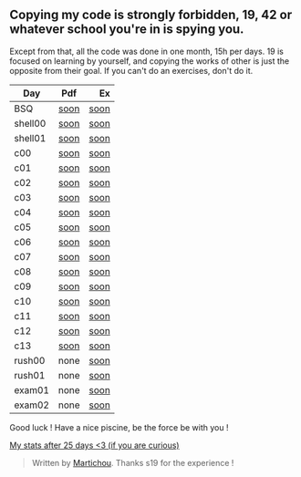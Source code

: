 ## Copying my code is strongly forbidden, 19, 42 or whatever school you're in is spying you.

Except from that, all the code was done in one month, 15h per days.
19 is focused on learning by yourself, and copying the works of other is just the opposite from their goal. If you can't do an exercises, don't do it. 

| Day        | Pdf           | Ex  |
| ------------- |:-------------:| -----:|
| BSQ | [soon](https://github.com/Martichou/piscine-19/tree/master/pdfs) | [soon](https://github.com/Martichou/piscine-19/tree/master/bsq) |
| shell00 | [soon](https://github.com/Martichou/piscine-19/tree/master/pdfs) | [soon](https://github.com/Martichou/piscine-19/tree/master/shell00) |
| shell01 | [soon](https://github.com/Martichou/piscine-19/tree/master/pdfs) | [soon](https://github.com/Martichou/piscine-19/tree/master/shell01) |
| c00 | [soon](https://github.com/Martichou/piscine-19/tree/master/pdfs) | [soon](https://github.com/Martichou/piscine-19/tree/master/c00) |
| c01 | [soon](https://github.com/Martichou/piscine-19/tree/master/pdfs) | [soon](https://github.com/Martichou/piscine-19/tree/master/c01) |
| c02 | [soon](https://github.com/Martichou/piscine-19/tree/master/pdfs) | [soon](https://github.com/Martichou/piscine-19/tree/master/c02) |
| c03 | [soon](https://github.com/Martichou/piscine-19/tree/master/pdfs) | [soon](https://github.com/Martichou/piscine-19/tree/master/c03) |
| c04 | [soon](https://github.com/Martichou/piscine-19/tree/master/pdfs) | [soon](https://github.com/Martichou/piscine-19/tree/master/c04) |
| c05 | [soon](https://github.com/Martichou/piscine-19/tree/master/pdfs) | [soon](https://github.com/Martichou/piscine-19/tree/master/c05) |
| c06 | [soon](https://github.com/Martichou/piscine-19/tree/master/pdfs) | [soon](https://github.com/Martichou/piscine-19/tree/master/c06) |
| c07 | [soon](https://github.com/Martichou/piscine-19/tree/master/pdfs) | [soon](https://github.com/Martichou/piscine-19/tree/master/c07) |
| c08 | [soon](https://github.com/Martichou/piscine-19/tree/master/pdfs) | [soon](https://github.com/Martichou/piscine-19/tree/master/c08) |
| c09 | [soon](https://github.com/Martichou/piscine-19/tree/master/pdfs) | [soon](https://github.com/Martichou/piscine-19/tree/master/c09) |
| c10 | [soon](https://github.com/Martichou/piscine-19/tree/master/pdfs) | [soon](https://github.com/Martichou/piscine-19/tree/master/c10) |
| c11 | [soon](https://github.com/Martichou/piscine-19/tree/master/pdfs) | [soon](https://github.com/Martichou/piscine-19/tree/master/c11) |
| c12 | [soon](https://github.com/Martichou/piscine-19/tree/master/pdfs) | [soon](https://github.com/Martichou/piscine-19/tree/master/c12) |
| c13 | [soon](https://github.com/Martichou/piscine-19/tree/master/pdfs) | [soon](https://github.com/Martichou/piscine-19/tree/master/c13) |
| rush00 | none | [soon](https://github.com/Martichou/piscine-19/tree/master/rush00) |
| rush01 | none | [soon](https://github.com/Martichou/piscine-19/tree/master/rush01) |
| exam01 | none | [soon](https://github.com/Martichou/piscine-19/tree/master/exam01) |
| exam02 | none | [soon](https://github.com/Martichou/piscine-19/tree/master/exam02) |

Good luck ! Have a nice piscine, be the force be with you !

[My stats after 25 days <3 (if you are curious)](https://i.imgur.com/ULuZl6l.png)

> Written by [Martichou](https://martichou.me/).
> Thanks s19 for the experience !

